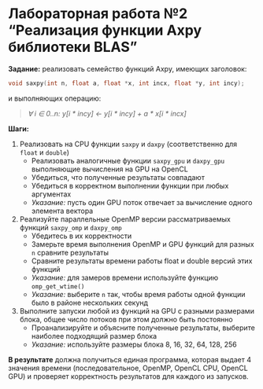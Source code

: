 # Лабораторная работа №2 “Реализация функции Axpy библиотеки BLAS”

**Задание:** реализовать семейство функций Axpy, имеющих заголовок:
```cpp
void saxpy(int n, float a, float *x, int incx, float *y, int incy);
```
и выполняющих операцию:
> _∀ i ∈ 0..n: y[i * incy] ← y[i * incy] + a * x[i * incx]_

**Шаги:**

1. Реализовать на CPU функции `saxpy` и `daxpy` (соответственно для `float` и `double`)
   * Реализовать аналогичные функции `saxpy_gpu` и `daxpy_gpu` выполняющие вычисления на GPU на OpenCL
   * Убедиться, что полученные результаты совпадают
   * Убедиться в корректном выполнении функции при любых аргументах
   * _Указание:_ пусть один GPU поток отвечает за вычисление одного элемента вектора
2. Реализуйте параллельные OpenMP версии рассматриваемых функций `saxpy_omp` и `daxpy_omp`
   * Убедитесь в их корректности
   * Замерьте время выполнения OpenMP и GPU функций для разных `n` сравните результаты
   * Сравните результаты времени работы float и double версий этих функций
   * _Указание:_ для замеров времени используйте функцию `omp_get_wtime()`
   * _Указание:_ выберите `n` так, чтобы время работы одной функции было в районе нескольких секунд
3. Выполните запуски любой из функций на GPU с разными размерами блока, общее число потоков при этом должно быть постоянно
   * Проанализируйте и объясните полученные результаты, выберите наиболее подходящий размер блока
   * _Указание:_ используйте размеры блока 8, 16, 32, 64, 128, 256

**В результате** должна получиться единая программа, которая выдает 4 значения времени (последовательное, OpenMP, OpenCL CPU, OpenCL GPU) и проверяет корректность результатов для каждого из запусков.
